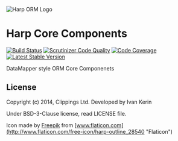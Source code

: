 ![](https://avatars3.githubusercontent.com/u/7734316?s=140 "Harp ORM Logo")

Harp Core Components
====================

[![Build Status](https://travis-ci.org/harp-orm/core.png?branch=master)](https://travis-ci.org/harp-orm/core)
[![Scrutinizer Code Quality](https://scrutinizer-ci.com/g/harp-orm/core/badges/quality-score.png?b=master)](https://scrutinizer-ci.com/g/harp-orm/core/?branch=master)
[![Code Coverage](https://scrutinizer-ci.com/g/harp-orm/core/badges/coverage.png?b=master)](https://scrutinizer-ci.com/g/harp-orm/core/?branch=master)
[![Latest Stable Version](https://poser.pugx.org/harp-orm/core/v/stable.png)](https://packagist.org/packages/harp-orm/core)

DataMapper style ORM Core Componenets

## License

Copyright (c) 2014, Clippings Ltd. Developed by Ivan Kerin

Under BSD-3-Clause license, read LICENSE file.

Icon made by [Freepik](http://www.freepik.com) from [www.flaticon.com](http://www.flaticon.com/free-icon/harp-outline_28540 "Flaticon")


